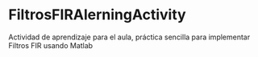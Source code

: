 # FiltrosFIRAlerningActivity
Actividad de aprendizaje para el aula, práctica sencilla para implementar Filtros FIR usando Matlab
